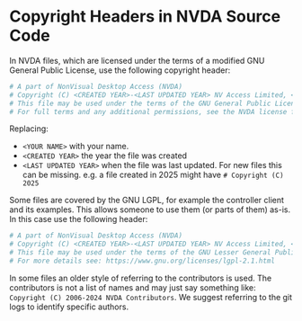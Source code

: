 # Copyright Headers in NVDA Source Code

In NVDA files, which are licensed under the terms of a modified GNU General Public License, use the following copyright header:

```py
# A part of NonVisual Desktop Access (NVDA)
# Copyright (C) <CREATED YEAR>-<LAST UPDATED YEAR> NV Access Limited, <YOUR NAME>
# This file may be used under the terms of the GNU General Public License, version 2 or later, as modified by the NVDA license.
# For full terms and any additional permissions, see the NVDA license file: https://github.com/nvaccess/nvda/blob/master/copying.txt
```

Replacing:

* `<YOUR NAME>` with your name.
* `<CREATED YEAR>` the year the file was created
* `<LAST UPDATED YEAR>` when the file was last updated.
For new files this can be missing.
e.g. a file created in 2025 might have `# Copyright (C) 2025`

Some files are covered by the GNU LGPL, for example the controller client and its examples.
This allows someone to use them (or parts of them) as-is.
In this case use the following header:

```py
# A part of NonVisual Desktop Access (NVDA)
# Copyright (C) <CREATED YEAR>-<LAST UPDATED YEAR> NV Access Limited, <YOUR NAME>
# This file may be used under the terms of the GNU Lesser General Public License, version 2.1 or later.
# For more details see: https://www.gnu.org/licenses/lgpl-2.1.html
```

In some files an older style of referring to the contributors is used.
The contributors is not a list of names and may just say something like:
`Copyright (C) 2006-2024 NVDA Contributors`.
We suggest referring to the git logs to identify specific authors.
